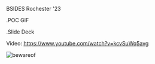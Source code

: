  BSIDES Rochester '23 

.POC GIF

.Slide Deck

Video: [https://www.youtube.com/watch?v=kcvSuWq5avg ](https://youtu.be/kcvSuWq5avg?feature=shared)

![bewareof](https://user-images.githubusercontent.com/78701239/229311613-0b59d702-d6e5-4400-af87-9d69dd0978bb.gif)

